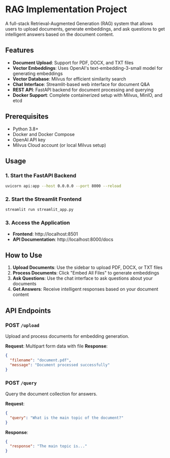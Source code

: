 # RAG Implementation Project

A full-stack Retrieval-Augmented Generation (RAG) system that allows users to upload documents, generate embeddings, and ask questions to get intelligent answers based on the document content.

## Features

- **Document Upload**: Support for PDF, DOCX, and TXT files
- **Vector Embeddings**: Uses OpenAI's text-embedding-3-small model for generating embeddings
- **Vector Database**: Milvus for efficient similarity search
- **Chat Interface**: Streamlit-based web interface for document Q&A
- **REST API**: FastAPI backend for document processing and querying
- **Docker Support**: Complete containerized setup with Milvus, MinIO, and etcd

## Prerequisites

- Python 3.8+
- Docker and Docker Compose
- OpenAI API key
- Milvus Cloud account (or local Milvus setup)

## Usage

### 1. Start the FastAPI Backend
```bash
uvicorn api:app --host 0.0.0.0 --port 8000 --reload
```

### 2. Start the Streamlit Frontend
```bash
streamlit run streamlit_app.py
```

### 3. Access the Application
- **Frontend**: http://localhost:8501
- **API Documentation**: http://localhost:8000/docs

## How to Use

1. **Upload Documents**: Use the sidebar to upload PDF, DOCX, or TXT files
2. **Process Documents**: Click "Embed All Files" to generate embeddings
3. **Ask Questions**: Use the chat interface to ask questions about your documents
4. **Get Answers**: Receive intelligent responses based on your document content

## API Endpoints

### POST `/upload`
Upload and process documents for embedding generation.

**Request**: Multipart form data with file
**Response**: 
```json
{
  "filename": "document.pdf",
  "message": "Document processed successfully"
}
```

### POST `/query`
Query the document collection for answers.

**Request**:
```json
{
  "query": "What is the main topic of the document?"
}
```

**Response**:
```json
{
  "response": "The main topic is..."
}
```